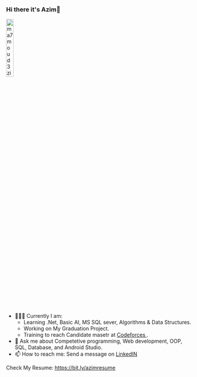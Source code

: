 ### Hi there it's Azim👋 

<img src="https://komarev.com/ghpvc/?username=ma7moud3zim&label=Profile%20views&color=A325E2&labelColor=FFFFFF&style=for-the-badge" alt="ma7moud3zim" width=20%/>

- 👨🏻‍💻 Currently I am:
    - Learning .Net, Basic AI, MS SQL sever, Algorithms & Data Structures.
    - Working on My Graduation Project.
    - Training to reach Candidate masetr at <a href="https://codeforces.com/profile/3zim"> Codeforces </a>.
- 💬 Ask me about Competetive programming, Web development, OOP, SQL, Database, and Android Studio.
- 📫 How to reach me: Send a message on <a href="https://www.linkedin.com/in/pro3zim/">  LinkedIN </a>

Check My Resume: https://bit.ly/azimresume


